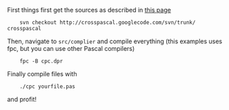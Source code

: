 First things first get the sources as described in [this page](https://code.google.com/p/crosspascal/source/browse/)
```
    svn checkout http://crosspascal.googlecode.com/svn/trunk/ crosspascal
```

Then, navigate to `src/complier` and compile everything (this examples uses fpc, but you can use other Pascal compilers)
```
    fpc -B cpc.dpr
```

Finally compile files with
```
    ./cpc yourfile.pas
```
and profit!